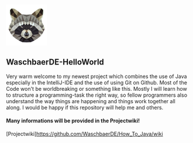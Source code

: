 ![Logo](https://github.com/WaschbaerDE/How_To_Java/blob/master/ressources/Logo112.png)
## WaschbaerDE-HelloWorld
Very warm welcome to my newest project which combines the use of Java especially in the IntelliJ-IDE and the use of using Git on Github. Most of the Code won't be worldbreaking or something like this. Mostly I will learn how to structure a programming-task the right way, so fellow programmers also understand the way things are happening and things work together all along. I would be happy if this repository will help me and others.<br>
#### Many informations will be provided in the Projectwiki!
[Projectwiki]https://github.com/WaschbaerDE/How_To_Java/wiki
